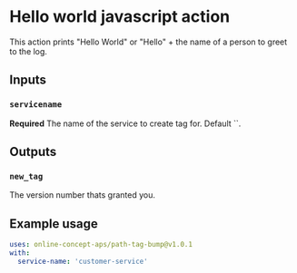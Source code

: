 # Hello world javascript action

This action prints "Hello World" or "Hello" + the name of a person to greet to the log.

## Inputs

### `servicename`

**Required** The name of the service to create tag for. Default ``.

## Outputs

### `new_tag`

The version number thats granted you.

## Example usage

```yaml
uses: online-concept-aps/path-tag-bump@v1.0.1
with:
  service-name: 'customer-service'
```
